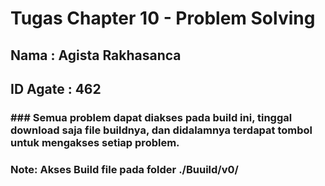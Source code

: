 # Tugas Chapter 10 - Problem Solving
## Nama : Agista Rakhasanca
## ID Agate : 462

### ### Semua problem dapat diakses pada build ini, tinggal download saja file buildnya, dan didalamnya terdapat tombol untuk mengakses setiap problem.  
  
### Note: Akses Build file pada folder ./Buuild/v0/
